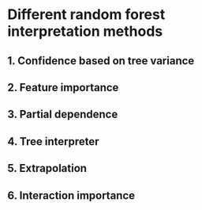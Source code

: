 # Different random forest interpretation methods

## 1. Confidence based on tree variance

## 2. Feature importance

## 3. Partial dependence

## 4. Tree interpreter

## 5. Extrapolation

## 6. Interaction importance
